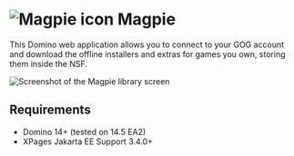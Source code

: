 # ![Magpie icon](assets/icon-color-64.png) Magpie

This Domino web application allows you to connect to your GOG account and download the offline installers and extras for games you own, storing them inside the NSF.

![Screenshot of the Magpie library screen](assets/app-screenshot.png)

## Requirements

- Domino 14+ (tested on 14.5 EA2)
- XPages Jakarta EE Support 3.4.0+
